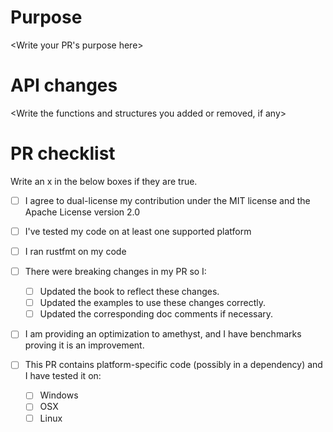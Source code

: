 # Purpose

<Write your PR's purpose here>

# API changes

<Write the functions and structures you added or removed, if any>

# PR checklist
Write an x in the below boxes if they are true.
- [ ] I agree to dual-license my contribution under the MIT license and the Apache License version 2.0
- [ ] I've tested my code on at least one supported platform
- [ ] I ran rustfmt on my code
- [ ] There were breaking changes in my PR so I:
    - [ ] Updated the book to reflect these changes.
    - [ ] Updated the examples to use these changes correctly.
    - [ ] Updated the corresponding doc comments if necessary.
- [ ] I am providing an optimization to amethyst, and I have benchmarks proving it is an improvement.

- [ ] This PR contains platform-specific code (possibly in a dependency) and I have tested it on:
    - [ ] Windows
    - [ ] OSX
    - [ ] Linux
